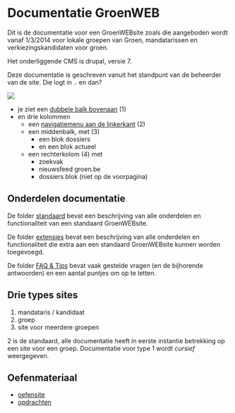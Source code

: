 Documentatie GroenWEB
=====================
Dit is de documentatie voor een GroenWEBsite zoals die aangeboden wordt vanaf 1/3/2014 voor lokale groepen van Groen, mandatarissen en verkiezingskandidaten voor groen.

Het onderliggende CMS is drupal, versie 7.

Deze documentatie is geschreven vanuit het standpunt van de beheerder van de site. Die logt in .. en dan? 

![](../beelden/en_dan.png)

* je ziet een [dubbele balk bovenaan](standaard/beheerbalkbovenaan.md) (1)
* en drie kolommen
	* een [navigatiemenu aan de linkerkant](standaard/navigatiemenu_linkerkant.md) (2)
	* een middenbalk, met (3)
		* een blok dossiers
		* en een blok actueel
	* een rechterkolom (4) met 
		* zoekvak
		* nieuwsfeed groen.be
		* dossiers blok (niet op de voorpagina) 	

## Onderdelen documentatie

De folder [standaard](./standaard) bevat een beschrijving van alle onderdelen en functionaliteit van een standaard GroenWEBsite.

De folder [extensies](./extensies) bevat een beschrijving van alle onderdelen en functionaliteit die extra aan een standaard GroenWEBsite kunnen worden toegevoegd.

De folder [FAQ & Tips](faq_tips) bevat vaak gestelde vragen (en de bijhorende antwoorden) en een aantal puntjes om op te letten.


## Drie types sites 

1.  mandataris / kandidaat
2.  groep
3.  site voor meerdere groepen

2 is de standaard, alle documentatie heeft in eerste instantie betrekking op een site voor een groep. Documentatie voor type 1 wordt _cursief_ weergegeven. 


## Oefenmateriaal

* [oefensite](http://oefen3.groenweb.be)
* [opdrachten](./faq_tips/opdrachten.md)
